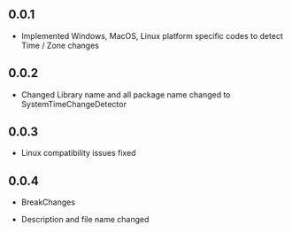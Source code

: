 ## 0.0.1

* Implemented Windows, MacOS, Linux platform specific codes to detect Time / Zone changes

## 0.0.2

* Changed Library name and all package name changed to SystemTimeChangeDetector

## 0.0.3
* Linux compatibility issues fixed

## 0.0.4
- BreakChanges
* Description and file name changed
